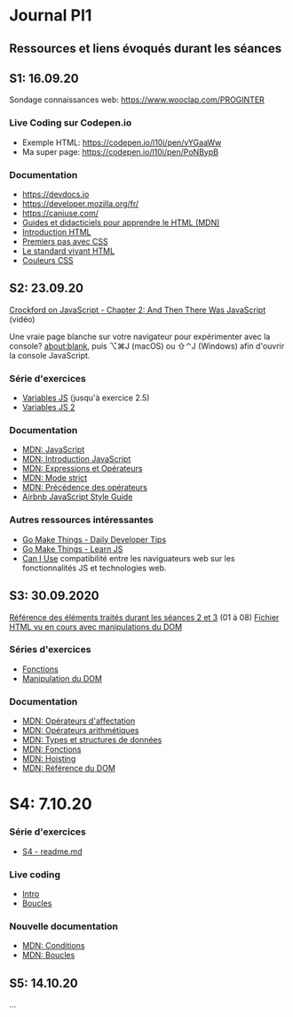 # Journal PI1
## Ressources et liens évoqués durant les séances


## S1: 16.09.20

Sondage connaissances web: https://www.wooclap.com/PROGINTER

### Live Coding sur Codepen.io
- Exemple HTML: https://codepen.io/l10i/pen/vYGaaWw
- Ma super page: https://codepen.io/l10i/pen/PoNBypB

### Documentation
- https://devdocs.io
- https://developer.mozilla.org/fr/
- https://caniuse.com/
- [Guides et didacticiels pour apprendre le HTML (MDN)](https://developer.mozilla.org/fr/docs/Apprendre/HTML)
- [Introduction HTML](https://developer.mozilla.org/fr/docs/Apprendre/HTML/Introduction_%C3%A0_HTML)
- [Premiers pas avec CSS](https://developer.mozilla.org/fr/docs/Learn/CSS/First_steps)
- [Le standard vivant HTML](https://html.spec.whatwg.org/multipage/)
- [Couleurs CSS](https://devdocs.io/css/color_value)


## S2: 23.09.20

[Crockford on JavaScript - Chapter 2: And Then There Was JavaScript](https://www.youtube.com/watch?v=RO1Wnu-xKoY&list=PL7664379246A246CB) (vidéo)

Une vraie page blanche sur votre navigateur pour expérimenter avec la console? [about:blank](about:blank), puis ⌥⌘J (macOS) ou ⇧⌃J (Windows) afin d'ouvrir la console JavaScript.

### Série d'exercices
- [Variables JS](https://gist.github.com/DigitalDW/b0ea602b46cad395ddc384c2d7ad750b) (jusqu'à exercice 2.5)
- [Variables JS 2](https://gist.github.com/DigitalDW/b02c2a0f9a60d9dffdf3edc7ad75abf4)

### Documentation
- [MDN: JavaScript](https://developer.mozilla.org/fr/docs/Web/JavaScript)
- [MDN: Introduction JavaScript](https://developer.mozilla.org/fr/docs/Web/JavaScript/Guide/Introduction)
- [MDN: Expressions et Opérateurs](https://developer.mozilla.org/fr/docs/Web/JavaScript/Guide/Expressions_et_Op%C3%A9rateurs)
- [MDN: Mode strict](https://developer.mozilla.org/fr/docs/Web/JavaScript/Reference/Strict_mode)
- [MDN: Précédence des opérateurs](https://developer.mozilla.org/fr/docs/Web/JavaScript/Reference/Op%C3%A9rateurs/Pr%C3%A9c%C3%A9dence_des_op%C3%A9rateurs)
- [Airbnb JavaScript Style Guide](https://github.com/airbnb/javascript)

### Autres ressources intéressantes
- [Go Make Things - Daily Developer Tips](https://gomakethings.com/articles/)
- [Go Make Things - Learn JS](https://gomakethings.com/resources/)
- [Can I Use](https://caniuse.com/) compatibilité entre les naviguateurs web sur les fonctionnalités JS et technologies web.


## S3: 30.09.2020

[Référence des éléments traités durant les séances 2 et 3](Réference%20JavaScript) (01 à 08)
[Fichier HTML vu en cours avec manipulations du DOM](Live%20coding/s3-dom.html)

### Séries d'exercices
- [Fonctions](https://gist.github.com/DigitalDW/91cc053d8a9eeebfd44ade43b1e79521)
- [Manipulation du DOM](https://gist.github.com/DigitalDW/e9e16d8fd1f1967c751ca5932aca3a8f)

### Documentation
- [MDN: Opérateurs d'affectation](https://developer.mozilla.org/fr/docs/Web/JavaScript/Reference/Op%C3%A9rateurs/Op%C3%A9rateurs_d_affectation)
- [MDN: Opérateurs arithmétiques](https://developer.mozilla.org/fr/docs/Web/JavaScript/Reference/Op%C3%A9rateurs/Op%C3%A9rateurs_arithm%C3%A9tiques)
- [MDN: Types et structures de données](https://developer.mozilla.org/fr/docs/Web/JavaScript/Structures_de_donn%C3%A9es)
- [MDN: Fonctions](https://developer.mozilla.org/fr/docs/Glossaire/Fonction)
- [MDN: Hoisting](https://developer.mozilla.org/fr/docs/Glossaire/Hoisting)
- [MDN: Référence du DOM](https://developer.mozilla.org/fr/docs/Web/API/Document_Object_Model)


# S4: 7.10.20

### Série d'exercices
- [S4 - readme.md](Exercices/S4/readme.md)

### Live coding
- [Intro](Live%20coding/s4-intro.html)
- [Boucles](Live%20coding/s4-boucles.html)

### Nouvelle documentation
- [MDN: Conditions](https://developer.mozilla.org/fr/docs/Web/JavaScript/Guide/Contr%C3%B4le_du_flux_Gestion_des_erreurs#Les_instructions_conditionnelles)
- [MDN: Boucles](https://developer.mozilla.org/fr/docs/Web/JavaScript/Guide/Boucles_et_it%C3%A9ration)


## S5: 14.10.20

...
